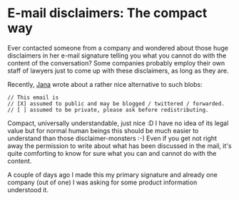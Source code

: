 # E-mail disclaimers: The compact way

Ever contacted someone from a company and wondered about those huge
disclaimers in her e-mail signature telling you what you cannot do with the
content of the conversation? Some companies probably employ their own staff of
lawyers just to come up with these disclaimers, as long as they are.

Recently, [Jana][] wrote about a rather nice alternative to such blobs:
     
    // This email is
    // [X] assumed to public and may be blogged / twittered / forwarded.
    // [ ] assumed to be private, please ask before redistributing.

Compact, universally understandable, just nice :D I have no idea of its legal
value but for normal human beings this should be much easier to understand
than those disclaimer-monsters :-) Even if you get not right away the
permission to write about what has been discussed in the mail, it's quite
comforting to know for sure what you can and cannot do with the content.

A couple of days ago I made this my primary signature and already one company
(out of one) I was asking for some product information understood it.

[Jana]: http://digiom.wordpress.com/2009/02/13/tipp-fur-die-email-signatur-in-der-blog-ara/
